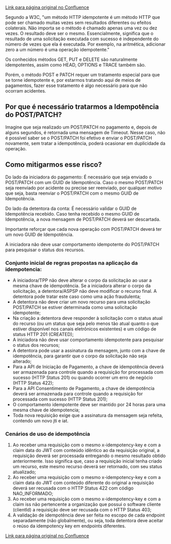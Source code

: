 [Link para página original no Confluence](https://openfinancebrasil.atlassian.net/wiki/spaces/OF/pages/223806008)

Segundo a W3C, "um método HTTP idempotente é um método HTTP que pode ser chamado muitas vezes sem resultados diferentes ou efeitos colaterais. Não importa se o método é chamado apenas uma vez ou dez vezes. O resultado deve ser o mesmo. Essencialmente, significa que o resultado de uma solicitação executada com sucesso é independente do número de vezes que ela é executada. Por exemplo, na aritmética, adicionar zero a um número é uma operação idempotente."

Os conhecidos métodos GET, PUT e DELETE são naturalmente idempotentes, assim como HEAD, OPTIONS e TRACE também são.

Porém, o método POST e PATCH requer um tratamento especial para que se torne idempotente e, por estarmos tratando aqui de meios de pagamentos, fazer esse tratamento é algo necessário para que não ocorram acidentes.

## **Por que é necessário tratarmos a Idempotência do POST/PATCH?**

Imagine que seja realizado um POST/PATCH no pagamento e, depois de alguns segundos, é retornada uma mensagem de Timeout. Nesse caso, não é possível saber se o POST/PATCH foi efetivo e enviar o POST/PATCH novamente, sem tratar a idempotência, poderá ocasionar em duplicidade da operação.

## **Como mitigarmos esse risco?**

Do lado da iniciadora do pagamento: É necessário que seja enviado o POST/PATCH com um GUID de Idempotência. Caso o mesmo POST/PATCH seja reenviado por acidente ou precise ser reenviado, por qualquer motivo que seja, basta reenviar o POST/PATCH com o mesmo GUID de Idempotência.

Do lado da detentora da conta: É necessário validar o GUID de Idempotência recebido. Caso tenha recebido o mesmo GUID de Idempotência, a nova mensagem de POST/PATCH deverá ser descartada.

Importante reforçar que cada nova operação com POST/PATCH deverá ter um novo GUID de Idempotência.

A iniciadora não deve usar comportamento idempotente do POST/PATCH para pesquisar o status dos recursos.

### Conjunto inicial de regras propostas na aplicação da idempotencia:

- A iniciadora/TPP não deve alterar o corpo da solicitação ao usar a mesma chave de idempotência. Se a iniciadora alterar o corpo da solicitação, a detentora/ASPSP não deve modificar o recurso final. A detentora pode tratar este caso como uma ação fraudulenta;
- A detentora não deve criar um novo recurso para uma solicitação POST/PATCH se estiver determinada como uma solicitação idempotente;
- Na criação a detentora deve responder à solicitação com o status atual do recurso (ou um status que seja pelo menos tão atual quanto o que estiver disponível nos canais eletrônicos existentes) e um código de status HTTP 201 (CREATED);
- A iniciadora não deve usar comportamento idempotente para pesquisar o status dos recursos;
- A detentora pode usar a assinatura da mensagem, junto com a chave de idempotência, para garantir que o corpo da solicitação não seja alterado;
- Para a API de Iniciação de Pagamento, a chave de idempotência deverá ser armazenada para controle quando a requisição for processada com sucesso (HTTP Status 201) ou quando ocorrer um erro de negócio (HTTP Status 422);
- Para a API Consentimento de Pagamento, a chave de idempotência deverá ser armazenada para controle quando a requisição for processada com sucesso (HTTP Status 201);
- O comportamento idempotente deve ser mantido por 24 horas para uma mesma chave de idempotencia;
- Toda nova requisição exige que a assinatura da mensagem seja refeita, contendo um novo jti e iat.

### Cenários de uso de idempotência

1. Ao receber uma requisição com o mesmo x-idempotency-key e com a claim data do JWT com conteúdo idêntico ao da requisição original, a requisição deverá ser processada entregando o mesmo resultado obtido anteriormente. Isso significa que, caso a requisição inicial tenha criado um recurso, este mesmo recurso deverá ser retornado, com seu status atualizado;
2. Ao receber uma requisição com o mesmo x-idempotency-key e com a claim data do JWT com conteúdo diferente do original a requisição deverá ser recusada com o HTTP Status 422 com código NAO\_INFORMADO;
3. Ao receber uma requisição com o mesmo x-idempotency-key e com a claim iss não pertencente a organização que possui o software cliente (clientId) a requisição deve ser recusada com o HTTP Status 403;
4. A validação de idempotência deve ser feita no escopo de cada endpoint separadamente (não globalmente), ou seja, toda detentora deve aceitar o reúso da idempotency key em endpoints diferentes.

[Link para página original no Confluence](https://openfinancebrasil.atlassian.net/wiki/spaces/OF/pages/223806008)